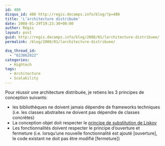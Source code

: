 ```yaml
---
id: 480
disqus_id: 480 http://regis.decamps.info/blog/?p=480
title: 'L’architecture distribuée'
date: 2008-01-29T19:23:30+00:00
author: Régis
layout: post
guid: http://regis.decamps.info/blog/2008/01/larchitecture-distribuee/
permalink: /blog/2008/01/larchitecture-distribuee/

dsq_thread_id:
  - "623862822"
categories:
  - Hightech
tags:
  - Architecture
  - Scalability
---
```

Pour réussir une architecture distribuée, je retiens les 3 principes de conception suivants:

  * les bibliothèques ne doivent jamais dépendre de frameworks techniques (i.e. les classes abstraites ne doivent pas dépendre de classes concrètes)
  * La conception objet doit respecter le [principe de substitution de Liskov](http://blog.emmanueldeloget.com/index.php/2006/10/12/18-le-principe-de-substitution-de-liskov)
  * Les fonctionnalités doivent respecter le principe d’ouverture et fermeture (i.e. lorsqu’une nouvelle fonctionnalité est ajouté [ouverture], le code existant ne doit pas être modifié [fermeture])

